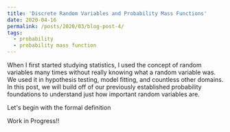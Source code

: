 ```yaml
---
title: 'Discrete Random Variables and Probability Mass Functions'
date: 2020-04-16
permalink: /posts/2020/03/blog-post-4/
tags:
  - probability
  - probability mass function
---
```


When I first started studying statistics, I used the concept of 
random variables many times without really knowing what a random 
variable was. We used it in hypothesis testing, model fitting, 
and countless other domains. In this post, we will build off of 
our previously established probability foundations to understand 
just how important random variables are.

Let's begin with the formal definition 

Work in Progress!!